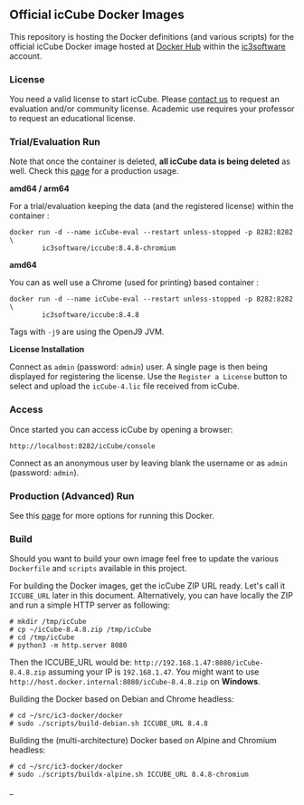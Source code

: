 ## Official icCube Docker Images

This repository is hosting the Docker definitions (and various scripts) for the official icCube Docker image
hosted at [Docker Hub](https://hub.docker.com/) within the [ic3software](https://hub.docker.com/u/ic3software) account.

### License

You need a valid license to start icCube. Please [contact us](https://www.icCube.com/request-license) to request
an evaluation and/or community license. Academic use requires your professor to request an educational license.

### Trial/Evaluation Run

Note that once the container is deleted, **all icCube data is being deleted** as well.
Check this [page](./RUN_ADVANCED.md) for a production usage.

**amd64 / arm64**

For a trial/evaluation keeping the data (and the registered license) within the container :

    docker run -d --name icCube-eval --restart unless-stopped -p 8282:8282 \
            ic3software/iccube:8.4.8-chromium

**amd64**

You can as well use a Chrome (used for printing) based container :

    docker run -d --name icCube-eval --restart unless-stopped -p 8282:8282 \
            ic3software/iccube:8.4.8

Tags with `-j9` are using the OpenJ9 JVM.

**License Installation**

Connect as `admin` (password: `admin`) user. A single page is then being displayed for registering the license.
Use the `Register a License` button to select and upload the `icCube-4.lic` file received from icCube.

### Access

Once started you can access icCube by opening a browser:

    http://localhost:8282/icCube/console

Connect as an anonymous user by leaving blank the username or as `admin` (password: `admin`).

### Production (Advanced) Run

See this [page](./RUN_ADVANCED.md) for more options for running this Docker.

### Build

Should you want to build your own image feel free to update the various `Dockerfile` and `scripts`
available in this project.

For building the Docker images, get the icCube ZIP URL ready. Let's call it `ICCUBE_URL` later in this document.
Alternatively, you can have locally the ZIP and run a simple HTTP server as following:

    # mkdir /tmp/icCube
    # cp ~/icCube-8.4.8.zip /tmp/icCube
    # cd /tmp/icCube
    # python3 -m http.server 8080

Then the ICCUBE_URL would be: `http://192.168.1.47:8080/icCube-8.4.8.zip` assuming your IP is `192.168.1.47`.
You might want to use `http://host.docker.internal:8080/icCube-8.4.8.zip` on **Windows**.

Building the Docker based on Debian and Chrome headless:

    # cd ~/src/ic3-docker/docker
    # sudo ./scripts/build-debian.sh ICCUBE_URL 8.4.8

Building the (multi-architecture) Docker based on Alpine and Chromium headless:

    # cd ~/src/ic3-docker/docker
    # sudo ./scripts/buildx-alpine.sh ICCUBE_URL 8.4.8-chromium

_

